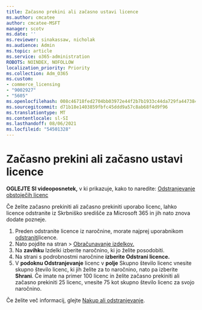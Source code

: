 ```yaml
---
title: Začasno prekini ali začasno ustavi licence
ms.author: cmcatee
author: cmcatee-MSFT
manager: scotv
ms.date: ''
ms.reviewer: sinakassaw, nicholak
ms.audience: Admin
ms.topic: article
ms.service: o365-administration
ROBOTS: NOINDEX, NOFOLLOW
localization_priority: Priority
ms.collection: Adm_O365
ms.custom:
- commerce_licensing
- "9002927"
- "5605"
ms.openlocfilehash: 008c46718fed2704bb03972e44f2b7b1933c44da729fa4473841939cc5caed51
ms.sourcegitcommit: d71b18e1403859fbfc45ddd9a57c8ab68f4d9f96
ms.translationtype: MT
ms.contentlocale: sl-SI
ms.lasthandoff: 08/06/2021
ms.locfileid: "54501328"
---
```

# <a name="suspend-or-pause-licenses"></a>Začasno prekini ali začasno ustavi licence

**OGLEJTE SI videoposnetek,** v ki prikazuje, kako to naredite: [Odstranjevanje obstoječih licenc](https://go.microsoft.com/fwlink/p/?linkid=2154938)

Če želite začasno prekiniti ali začasno prekiniti uporabo licenc, lahko licence odstranite iz Skrbniško središče za Microsoft 365 in jih nato znova dodate pozneje.

1. Preden odstranite licence iz naročnine, morate najprej uporabnikom [odstraniti](/microsoft-365/admin/manage/remove-licenses-from-users)licence.
2. Nato pojdite na stran  >  [Obračunavanje izdelkov.](https://go.microsoft.com/fwlink/p/?linkid=842054)
3. Na **zavihku** Izdelki izberite naročnino, ki jo želite posodobiti.
4. Na strani s podrobnostmi naročnine **izberite Odstrani licence.**
5. V **podoknu Odstranjevanje** licenc v **polje** Skupno število licenc vnesite skupno število licenc, ki jih želite za to naročnino, nato pa izberite **Shrani**. Če imate na primer 100 licenc in želite začasno prekiniti ali začasno prekiniti 25 licenc, vnesite 75 kot skupno število licenc za svojo naročnino.

Če želite več informacij, glejte [Nakup ali odstranjevanje](/microsoft-365/commerce/licenses/buy-licenses).